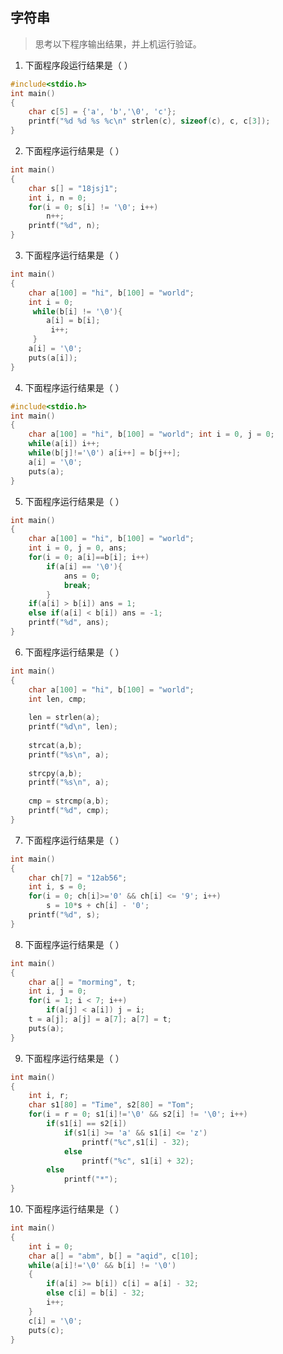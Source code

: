 ## 字符串

> 思考以下程序输出结果，并上机运行验证。

1. 下面程序段运行结果是（          ）

```c
#include<stdio.h>
int main()
{
    char c[5] = {'a', 'b','\0', 'c'};
    printf("%d %d %s %c\n" strlen(c), sizeof(c), c, c[3]);
}
```

2. 下面程序运行结果是（        ）

```c
int main()
{   
    char s[] = "18jsj1"; 
    int i, n = 0;
    for(i = 0; s[i] != '\0'; i++)
        n++;
    printf("%d", n);
}
```

3. 下面程序运行结果是（        ）

```c
int main()
{    
    char a[100] = "hi", b[100] = "world"; 
 	int i = 0;
     while(b[i] != '\0'){
		a[i] = b[i];
         i++;
     }
 	a[i] = '\0';
 	puts(a[i]);
}
```

4. 下面程序运行结果是（        ）

```c
#include<stdio.h>
int main()
{
    char a[100] = "hi", b[100] = "world"; int i = 0, j = 0;
    while(a[i]) i++;
    while(b[j]!='\0') a[i++] = b[j++];
    a[i] = '\0';
    puts(a);
}
```

5. 下面程序运行结果是（         ）

```c
int main()
{
    char a[100] = "hi", b[100] = "world"; 
    int i = 0, j = 0, ans;
    for(i = 0; a[i]==b[i]; i++)
        if(a[i] == '\0'){
            ans = 0;
            break;
		}
    if(a[i] > b[i]) ans = 1;
    else if(a[i] < b[i]) ans = -1;
    printf("%d", ans);
}
```

6. 下面程序运行结果是（            ）

```c
int main()
{   
    char a[100] = "hi", b[100] = "world"; 
    int len, cmp;
    
    len = strlen(a); 
    printf("%d\n", len);
    
    strcat(a,b); 
    printf("%s\n", a);
    
    strcpy(a,b); 
    printf("%s\n", a);
    
    cmp = strcmp(a,b);
    printf("%d", cmp);
}
```

7. 下面程序运行结果是（         ）

```c
int main()
{   
    char ch[7] = "12ab56"; 
    int i, s = 0;
    for(i = 0; ch[i]>='0' && ch[i] <= '9'; i++)
        s = 10*s + ch[i] - '0';
    printf("%d", s);
}
```

8. 下面程序运行结果是（        ）

```c
int main()
{   
    char a[] = "morming", t; 
    int i, j = 0;
    for(i = 1; i < 7; i++)
        if(a[j] < a[i]) j = i;
    t = a[j]; a[j] = a[7]; a[7] = t;
    puts(a);
}
```

9. 下面程序运行结果是（        ）

```c
int main()
{   
    int i, r; 
    char s1[80] = "Time", s2[80] = "Tom";
    for(i = r = 0; s1[i]!='\0' && s2[i] != '\0'; i++)
        if(s1[i] == s2[i])
            if(s1[i] >= 'a' && s1[i] <= 'z')
                printf("%c",s1[i] - 32);
    		else
                printf("%c", s1[i] + 32);
    	else
            printf("*");
}
```

10. 下面程序运行结果是（        ）

```c
int main()
{   
    int i = 0; 
 	char a[] = "abm", b[] = "aqid", c[10];
    while(a[i]!='\0' && b[i] != '\0')
    {
        if(a[i] >= b[i]) c[i] = a[i] - 32;
        else c[i] = b[i] - 32;
        i++;
    }
    c[i] = '\0';
    puts(c);
}
```

